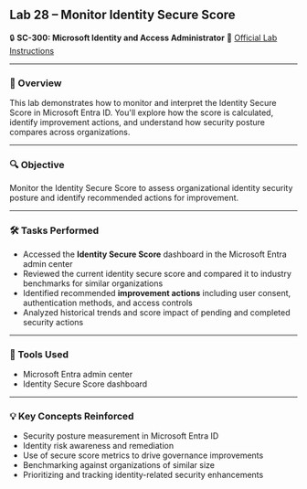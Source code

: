 ## Lab 28 – Monitor Identity Secure Score

🔒 **SC-300: Microsoft Identity and Access Administrator**
📄 [Official Lab Instructions](https://microsoftlearning.github.io/SC-300-Identity-and-Access-Administrator/Instructions/Labs/Lab_28_MonitorIdentitySecureScore.html)

---

### 🧽 Overview

This lab demonstrates how to monitor and interpret the Identity Secure Score in Microsoft Entra ID. You'll explore how the score is calculated, identify improvement actions, and understand how security posture compares across organizations.

---

### 🔍 Objective

Monitor the Identity Secure Score to assess organizational identity security posture and identify recommended actions for improvement.

---

### 🛠️ Tasks Performed

* Accessed the **Identity Secure Score** dashboard in the Microsoft Entra admin center
* Reviewed the current identity secure score and compared it to industry benchmarks for similar organizations
* Identified recommended **improvement actions** including user consent, authentication methods, and access controls
* Analyzed historical trends and score impact of pending and completed security actions

---

### 🧪 Tools Used

* Microsoft Entra admin center
* Identity Secure Score dashboard

---

### 💡 Key Concepts Reinforced

* Security posture measurement in Microsoft Entra ID
* Identity risk awareness and remediation
* Use of secure score metrics to drive governance improvements
* Benchmarking against organizations of similar size
* Prioritizing and tracking identity-related security enhancements
